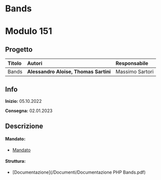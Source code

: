 # Bands
# Modulo 151
## Progetto
|Titolo             |Autori             |Responsabile               |
|:------------------|:------------------|:--------------------------|
|Bands   |<b>Alessandro Aloise,</b> <b>Thomas Sartini</b> |Massimo Sartori|

## Info
**Inizio:** 05.10.2022

**Consegna:** 02.01.2023

## Descrizione

#### Mandato:
- [Mandato](/Documenti/Qdc/Gestionale_Band.pdf)	
#### Struttura:
- [Documentazione](/Documenti/Documentazione PHP Bands.pdf)
